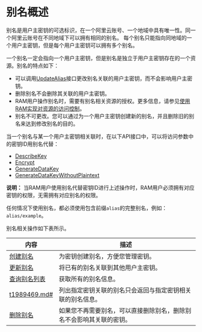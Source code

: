 # 别名概述

别名是用户主密钥的可选标识，在一个阿里云账号、一个地域中具有唯一性。同一个阿里云账号在不同地域下可以拥有相同的别名。 每个别名只能指向同地域的一个用户主密钥，但是每个用户主密钥可以拥有多个别名。

一个别名一定会指向一个用户主密钥，但是别名是独立于用户主密钥存在的一个资源。别名的特点如下：

-   可以调用[UpdateAlias](/cn.zh-CN/API参考/密钥/UpdateAlias.md)接口更改别名关联的用户主密钥，而不会影响用户主密钥。
-   删除别名不会删除其关联的用户主密钥。
-   RAM用户操作别名时，需要有别名相关资源的授权。更多信息，请参见[使用RAM实现对资源的访问控制](/cn.zh-CN/访问控制与审计/使用RAM实现对资源的访问控制.md)。
-   别名不可更改。您可以通过为一个用户主密钥创建新的别名，并且删除旧的别名来达到修改别名的目的。

当一个别名与某一个用户主密钥相关联时，在以下API接口中，可以将访问参数中的密钥ID用别名代替：

-   [DescribeKey](/cn.zh-CN/API参考/密钥/DescribeKey.md)
-   [Encrypt](/cn.zh-CN/API参考/密钥/Encrypt.md)
-   [GenerateDataKey](/cn.zh-CN/API参考/密钥/GenerateDataKey.md)
-   [GenerateDataKeyWithoutPlaintext](/cn.zh-CN/API参考/密钥/GenerateDataKeyWithoutPlaintext.md)

**说明：** 当RAM用户使用别名代替密钥ID进行上述操作时，RAM用户必须拥有对应密钥的权限，无需拥有对应别名的权限。

任何情况下使用别名，都必须使用包含前缀`alias`的完整别名，例如：`alias/example`。

别名相关操作如下表所示。

|内容|描述|
|--|--|
|[创建别名]()|为密钥创建别名，方便您管理密钥。|
|[更新别名]()|将已有的别名关联到其他用户主密钥。|
|[查询别名列表]()|获取所有的别名信息。|
|[t1989469.md\#]()|列出指定密钥关联的别名只会返回与指定密钥相关联的别名信息。|
|[删除别名]()|如果您不再需要别名，可以直接删除别名，删除别名不会影响其关联的密钥。|

